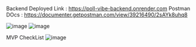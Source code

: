Backend Deployed Link : https://poll-vibe-backend.onrender.com
Postman DOcs : https://documenter.getpostman.com/view/39216490/2sAYk8uhq8

![image](https://github.com/user-attachments/assets/645ca56e-c848-4a06-a133-f04e11c00954)
![image](https://github.com/user-attachments/assets/48305587-8d1a-4540-b192-a6f2f158001e)

MVP CheckList
![image](https://github.com/user-attachments/assets/4717b7a1-d71a-475b-a0e8-2289894b7237)
